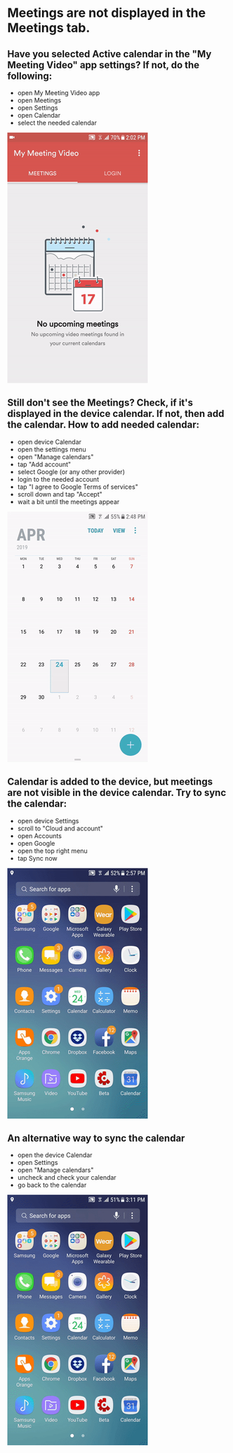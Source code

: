 # Meetings are not displayed in the Meetings tab.

## Have you selected Active calendar in the "My Meeting Video" app settings? If not, do the following: 
* open My Meeting Video app
* open Meetings 
* open Settings 
* open Calendar
* select the needed calendar 

![gif](android1.gif)

## Still don't see the Meetings? Check, if it's displayed in the device calendar. If not, then add the calendar. How to add needed calendar: 
* open device Calendar
* open the settings menu
* open "Manage calendars"
* tap "Add account"
* select Google (or any other provider)
* login to the needed account
* tap "I agree to Google Terms of services"
* scroll down and tap "Accept" 
* wait a bit until the meetings appear

![gif](ezgif123.com-video-to-gif.gif)

## Calendar is added to the device, but meetings are not visible in the device calendar. Try to sync the calendar:
* open device Settings
* scroll to "Cloud and account"
* open Accounts
* open Google
* open the top right menu
* tap Sync now

![gif](ezgif.com-video-to-gif.gif)

##  An alternative way to sync the calendar
* open the device Calendar
* open Settings
* open "Manage calendars"
* uncheck and check your calendar 
* go back to the calendar

![gif](ezgif121212.com-video-to-gif.gif)

